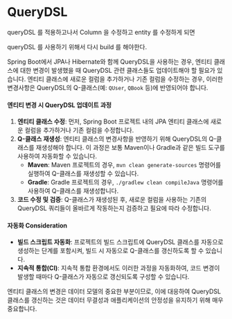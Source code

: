 # QueryDSL

queryDSL 를 적용하고나서 Column 을 수정하고 entity 를 수정하게 되면&#x20;

queryDSL 를 사용하기 위해서 다시 build 를 해야한다.

Spring Boot에서 JPA나 Hibernate와 함께 QueryDSL을 사용하는 경우, 엔티티 클래스에 대한 변경이 발생했을 때 QueryDSL 관련 클래스들도 업데이트해야 할 필요가 있습니다. 엔티티 클래스에 새로운 컬럼을 추가하거나 기존 컬럼을 수정하는 경우, 이러한 변경사항은 QueryDSL의 Q-클래스(예: `QUser`, `QBook` 등)에 반영되어야 합니다.

#### 엔티티 변경 시 QueryDSL 업데이트 과정

1. **엔티티 클래스 수정**: 먼저, Spring Boot 프로젝트 내의 JPA 엔티티 클래스에 새로운 컬럼을 추가하거나 기존 컬럼을 수정합니다.
2. **Q-클래스 재생성**: 엔티티 클래스의 변경사항을 반영하기 위해 QueryDSL의 Q-클래스를 재생성해야 합니다. 이 과정은 보통 Maven이나 Gradle과 같은 빌드 도구를 사용하여 자동화할 수 있습니다.
   * **Maven**: Maven 프로젝트의 경우, `mvn clean generate-sources` 명령어를 실행하여 Q-클래스를 재생성할 수 있습니다.
   * **Gradle**: Gradle 프로젝트의 경우, `./gradlew clean compileJava` 명령어를 사용하여 Q-클래스를 재생성합니다.
3. **코드 수정 및 검증**: Q-클래스가 재생성된 후, 새로운 컬럼을 사용하는 기존의 QueryDSL 쿼리들이 올바르게 작동하는지 검증하고 필요에 따라 수정합니다.

#### 자동화 Consideration

* **빌드 스크립트 자동화**: 프로젝트의 빌드 스크립트에 QueryDSL 클래스를 자동으로 생성하는 단계를 포함시켜, 빌드 시 자동으로 Q-클래스를 갱신하도록 할 수 있습니다.
* **지속적 통합(CI)**: 지속적 통합 환경에서도 이러한 과정을 자동화하여, 코드 변경이 발생할 때마다 Q-클래스가 자동으로 갱신되도록 구성할 수 있습니다.

엔티티 클래스의 변경은 데이터 모델의 중요한 부분이므로, 이에 대응하여 QueryDSL 클래스를 갱신하는 것은 데이터 무결성과 애플리케이션의 안정성을 유지하기 위해 매우 중요합니다.
